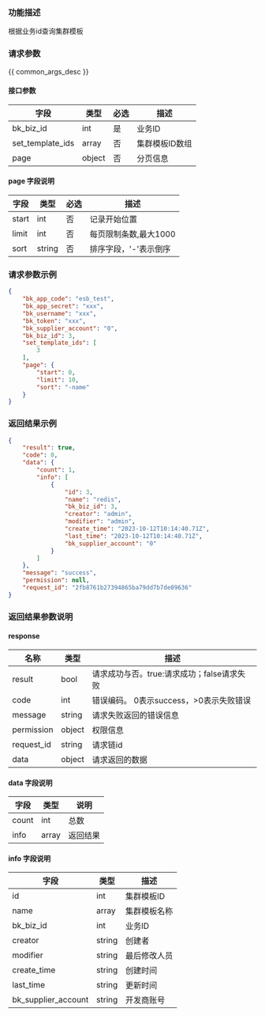 ### 功能描述

根据业务id查询集群模板

### 请求参数

{{ common_args_desc }}

#### 接口参数

| 字段                | 类型   | 必选 | 描述           |
| ------------------- | ------ | ---- | -------------- |
| bk_biz_id           | int    | 是   | 业务ID         |
| set_template_ids    | array  | 否   | 集群模板ID数组 |
| page                | object | 否   | 分页信息       |

#### page 字段说明

| 字段  | 类型   | 必选 | 描述                  |
| ----- | ------ | ---- | --------------------- |
| start | int    | 否   | 记录开始位置          |
| limit | int    | 否   | 每页限制条数,最大1000 |
| sort  | string | 否   | 排序字段，'-'表示倒序 |


### 请求参数示例

```json
{
    "bk_app_code": "esb_test",
    "bk_app_secret": "xxx",
    "bk_username": "xxx",
    "bk_token": "xxx",
    "bk_supplier_account": "0",
    "bk_biz_id": 3,
    "set_template_ids": [
        3
    ],
    "page": {
        "start": 0,
        "limit": 10,
        "sort": "-name"
    }
}
```

### 返回结果示例

```json
{
    "result": true,
    "code": 0,
    "data": {
        "count": 1,
        "info": [
            {
                "id": 3,
                "name": "redis",
                "bk_biz_id": 3,
                "creator": "admin",
                "modifier": "admin",
                "create_time": "2023-10-12T10:14:40.71Z",
                "last_time": "2023-10-12T10:14:40.71Z",
                "bk_supplier_account": "0"
            }
        ]
    },
    "message": "success",
    "permission": null,
    "request_id": "2fb8761b27394865ba79dd7b7de09636"
}
```

### 返回结果参数说明

#### response

| 名称    | 类型   | 描述                                       |
| ------- | ------ | ------------------------------------------ |
| result  | bool   | 请求成功与否。true:请求成功；false请求失败 |
| code    | int    | 错误编码。 0表示success，>0表示失败错误    |
| message | string | 请求失败返回的错误信息                     |
| permission    | object | 权限信息    |
| request_id    | string | 请求链id    |
| data    | object | 请求返回的数据                             |

#### data 字段说明

| 字段  | 类型  | 说明     |
| ----- | ----- | -------- |
| count | int   | 总数     |
| info  | array | 返回结果 |

#### info 字段说明

| 字段                | 类型   | 描述         |
| ------------------- | ------ | ------------ |
| id                  | int    | 集群模板ID   |
| name                | array  | 集群模板名称 |
| bk_biz_id           | int    | 业务ID       |
| creator             | string | 创建者       |
| modifier            | string | 最后修改人员 |
| create_time         | string | 创建时间     |
| last_time           | string | 更新时间     |
| bk_supplier_account | string | 开发商账号   |
